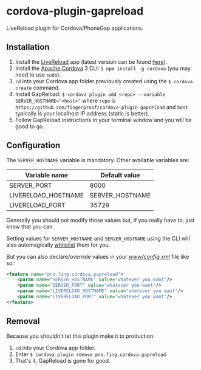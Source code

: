 cordova-plugin-gapreload
========================

LiveReload plugin for Cordova/PhoneGap applications.

## Installation

1. Install the [LiveReload][LiveReload] app (latest version can be found [here][latest]).
2. Install the [Apache Cordova][Cordova] 3 CLI: `$ npm install -g cordova` (you may need to use `sudo`).
3. `cd` into your Cordova app folder previously created using the `$ cordova create` command.
4. Install GapReload: `$ cordova plugin add <repo> --variable SERVER_HOSTNAME="<host>"` where `repo` is `https://github.com/fingerproof/cordova-plugin-gapreload` and `host` typically is your localhost IP address (static is better).
5. Follow GapReload instructions in your terminal window and you will be good to go.

## Configuration

The `SERVER_HOSTNAME` variable is mandatory. Other available variables are:

| Variable name       | Default value   |
|---------------------|-----------------|
| SERVER_PORT         | 8000            |
| LIVERELOAD_HOSTNAME | SERVER_HOSTNAME |
| LIVERELOAD_PORT     | 35729           |

Generally you should not modify those values but, if you really have to, just know that you can.

Setting values for `SERVER_HOSTNAME` and `SERVER_HOSTNAME` using the CLI will also automagically [whitelist][whitelist] them for you.

But you can also declare/override values in your *[www/config.xml][config]* file like so:

```xml
<feature name="pro.fing.cordova.gapreload">
	<param name="SERVER_HOSTNAME" value="whatever you want"/>
	<param name="SERVER_PORT" value="whatever you want"/>
	<param name="LIVERELOAD_HOSTNAME" value="whatever you want"/>
	<param name="LIVERELOAD_PORT" value="whatever you want"/>
</feature>
```

## Removal

Because you shouldn't let this plugin make it to production.

1. `cd` into your Cordova app folder.
2. Enter `$ cordova plugin remove pro.fing.cordova.gapreload`.
3. That's it, GapReload is gone for good.

[LiveReload]: http://livereload.com/
[latest]: http://feedback.livereload.com/knowledgebase/articles/67441-how-do-i-start-using-livereload-
[Cordova]: http://cordova.apache.org/docs/en/3.1.0/guide_cli_index.md.html#The%20Command-line%20Interface
[whitelist]: http://cordova.apache.org/docs/en/3.1.0/guide_appdev_whitelist_index.md.html#Whitelist%20Guide
[config]: http://cordova.apache.org/docs/en/3.1.0/config_ref_index.md.html#The%20config.xml%20File
